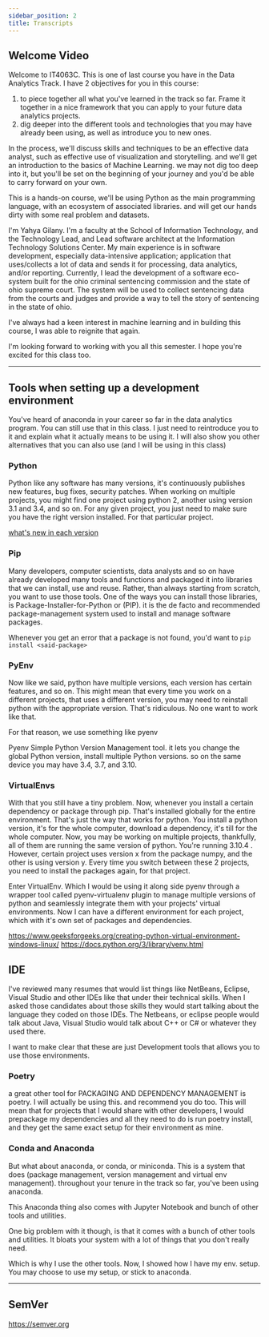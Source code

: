 ```yaml
---
sidebar_position: 2
title: Transcripts
---
```

## Welcome Video


Welcome to IT4063C. This is one of last course you have in the Data Analytics Track.
I have 2 objectives for you in this course:
1. to piece together all what you've learned in the track so far. Frame it together in a nice framework that you can apply to your future data analytics projects.
2. dig deeper into the different tools and technologies that you may have already been using, as well as introduce you to new ones.

In the process, we'll discuss skills and techniques to be an effective data analyst, such as effective use of visualization and storytelling. and we'll get an introduction to the basics of Machine Learning. we may not dig too deep into it, but you'll be set on the beginning of your journey and you'd be able to carry forward on your own.

This is a hands-on course, we'll be using Python as the main programming language, with an ecosystem of associated libraries. and will get our hands dirty with some real problem and datasets.

I'm Yahya Gilany. I'm a faculty at the School of Information Technology, and the Technology Lead, and Lead software architect at the Information Technology Solutions Center. My main experience is in software development, especially data-intensive application; application that uses/collects a lot of data and sends it for processing, data analytics, and/or reporting.
Currently, I lead the development of a software eco-system built for the ohio criminal sentencing commission and the state of ohio supreme court. The system will be used to collect sentencing data from the courts and judges and provide a way to tell the story of sentencing in the state of ohio.

I've always had a keen interest in machine learning and in building this course, I was able to reignite that again.

I'm looking forward to working with you all this semester. I hope you're excited for this class too.

___________________________

## Tools when setting up a development environment

You've heard of anaconda in your career so far in the data analytics program. You can still use that in this class. I just need to reintroduce you to it and explain what it actually means to be using it. I will also show you other alternatives that you can also use (and I will be using in this class)

### Python
Python like any software has many versions, it's continuously publishes new features, bug fixes, security patches. When working on multiple projects, you might find one project using python 2, another using version 3.1 and 3.4, and so on. For any given project, you just need to make sure you have the right version installed. For that particular project.

[what's new in each version](https://docs.python.org/3/whatsnew/index.html)


### Pip
Many developers, computer scientists, data analysts and so on have already developed many tools and functions and packaged it into libraries that we can install, use and reuse. Rather, than always starting from scratch, you want to use those tools.
One of the ways you can install those libraries, is Package-Installer-for-Python or (PIP).
it is the de facto and recommended package-management system used to install and manage software packages.

Whenever you get an error that a package is not found, you'd want to `pip install <said-package>`

### PyEnv
Now like we said, python have multiple versions, each version has certain features, and so on. 
This might mean that every time you work on a different projects, that uses a different version, you may need to reinstall python with the appropriate version. That's ridiculous. No one want to work like that.

For that reason, we use something like pyenv

Pyenv Simple Python Version Management tool. it lets you change the global Python version, install multiple Python versions. so on the same device you may have 3.4, 3.7, and 3.10.

### VirtualEnvs
With that you still have a tiny problem. Now, whenever you install a certain dependency or package through pip. That's installed globally for the entire environment. That's just the way that works for python. You install a python version, it's for the whole computer, download a dependency, it's till for the whole computer. 
Now, you may be working on multiple projects, thankfully, all of them are running the same version of python. You're running 3.10.4 . However, certain project uses version x from the package numpy, and the other is using version y. Every time you switch between these 2 projects, you need to install the packages again, for that project.

Enter VirtualEnv. Which I would be using it along side pyenv through a wrapper tool called pyenv-virtualenv plugin to manage multiple versions of python and seamlessly integrate them with your projects' virtual environments. Now I can have a different environment for each project, which with it's own set of packages and dependencies.

https://www.geeksforgeeks.org/creating-python-virtual-environment-windows-linux/
https://docs.python.org/3/library/venv.html

## IDE
I've reviewed many resumes that would list things like NetBeans, Eclipse, Visual Studio and other IDEs like that under their technical skills. When I asked those candidates about those skills they would start talking about the language they coded on those IDEs. The Netbeans, or eclipse people would talk about Java, Visual Studio would talk about C++ or C# or whatever they used there.

I want to make clear that these are just Development tools that allows you to use those environments. 

### Poetry
a great other tool for PACKAGING AND DEPENDENCY MANAGEMENT is poetry. I will actually be using this. and recommend you do too. 
This will mean that for projects that I would share with other developers, I would prepackage my dependencies and all they need to do is run poetry install, and they get the same exact setup for their environment as mine. 



### Conda and Anaconda

But what about anaconda, or conda, or miniconda. This is a system that does (package management, version management and virtual env management). throughout your tenure in the track so far, you've been using anaconda.

This Anaconda thing also comes with Jupyter Notebook and bunch of other tools and utilities.

One big problem with it though, is that it comes with a bunch of other tools and utilities. It bloats your system with a lot of things that you don't really need. 

Which is why I use the other tools. Now, I showed how I have my env. setup. You may choose to use my setup, or stick to anaconda.

___________________________

## SemVer
https://semver.org
